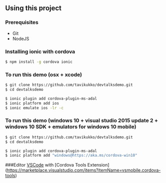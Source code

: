 ## Using this project

### Prerequisites
* Git
* NodeJS

### Installing ionic with cordova
```bash
$ npm install -g cordova ionic
```

### To run this demo (osx + xcode)
```bash
$ git clone https://github.com/tavikukko/devtalksdemo.git
$ cd devtalksdemo

$ ionic plugin add cordova-plugin-ms-adal
$ ionic platform add ios
$ ionic emulate ios -lr -c
```

### To run this demo (windows 10 + visual studio 2015 update 2 + windows 10 SDK + emulators for windows 10 mobile)

```bash
$ git clone https://github.com/tavikukko/devtalksdemo.git
$ cd devtalksdemo

$ ionic plugin add cordova-plugin-ms-adal
$ ionic platform add "windows@https://aka.ms/cordova-win10"
```

###Editor
[VSCode](https://code.visualstudio.com) with [Cordova Tools Extension] (https://marketplace.visualstudio.com/items?itemName=vsmobile.cordova-tools)
